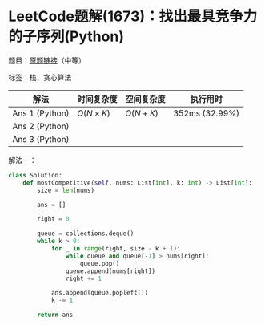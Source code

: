 # LeetCode题解(1673)：找出最具竞争力的子序列(Python)

题目：[原题链接](https://leetcode-cn.com/problems/find-the-most-competitive-subsequence/)（中等）

标签：栈、贪心算法

| 解法           | 时间复杂度 | 空间复杂度 | 执行用时       |
| -------------- | ---------- | ---------- | -------------- |
| Ans 1 (Python) | $O(N×K)$   | $O(N+K)$   | 352ms (32.99%) |
| Ans 2 (Python) |            |            |                |
| Ans 3 (Python) |            |            |                |

解法一：

```python
class Solution:
    def mostCompetitive(self, nums: List[int], k: int) -> List[int]:
        size = len(nums)

        ans = []

        right = 0

        queue = collections.deque()
        while k > 0:
            for _ in range(right, size - k + 1):
                while queue and queue[-1] > nums[right]:
                    queue.pop()
                queue.append(nums[right])
                right += 1

            ans.append(queue.popleft())
            k -= 1

        return ans
```

